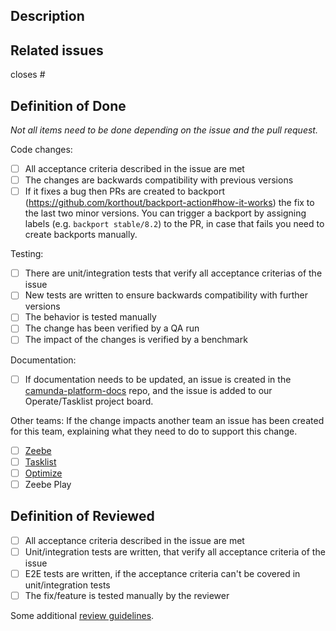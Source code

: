 ## Description

<!-- Please explain the changes you made here. -->

## Related issues

<!-- Which issues are closed by this PR or are related -->

closes #

<!-- Cut-off marker
_All lines under and including the cut-off marker will be removed from the merge commit message_

## Definition of Ready

Please check the items that apply, before requesting a review.

You can find more details in our [wiki page] (https://github.com/camunda/zeebe/wiki/Pull-Requests-and-Code-Reviews).

* [ ] I've reviewed my own code
* [ ] I've written a clear changelist description
* [ ] I've narrowly scoped my changes
* [ ] I've separated structural from behavioural changes
-->

## Definition of Done

<!-- As author please check the items that apply before requesting a review. -->

_Not all items need to be done depending on the issue and the pull request._

Code changes:
* [ ] All acceptance criteria described in the issue are met
* [ ] The changes are backwards compatibility with previous versions
* [ ] If it fixes a bug then PRs are created to backport (https://github.com/korthout/backport-action#how-it-works) the fix to the last two minor versions. You can trigger a backport by assigning labels (e.g. `backport stable/8.2`) to the PR, in case that fails you need to create backports manually.

Testing:
* [ ] There are unit/integration tests that verify all acceptance criterias of the issue
* [ ] New tests are written to ensure backwards compatibility with further versions
* [ ] The behavior is tested manually
* [ ] The change has been verified by a QA run
* [ ] The impact of the changes is verified by a benchmark

Documentation:
- [ ] If documentation needs to be updated, an issue is created in the [camunda-platform-docs](https://github.com/camunda/camunda-platform-docs) repo, and the issue is added to our Operate/Tasklist project board.

Other teams:
If the change impacts another team an issue has been created for this team, explaining what they need to do to support this change.
- [ ] [Zeebe](https://github.com/camunda/zeebe/issues)
- [ ] [Tasklist](https://github.com/camunda/tasklist/issues)
- [ ] [Optimize](https://github.com/camunda/camunda-optimize/issues)
- [ ] Zeebe Play
      
## Definition of Reviewed

<!-- As a reviewer please check the items that apply before approving this PR -->

- [ ] All acceptance criteria described in the issue are met
- [ ] Unit/integration tests are written, that verify all acceptance criteria of the issue
- [ ] E2E tests are written, if the acceptance criteria can't be covered in unit/integration tests
- [ ] The fix/feature is tested manually by the reviewer

Some additional [review guidelines](https://github.com/camunda/zeebe/wiki/Pull-Requests-and-Code-Reviews#code-review-guidelines).
